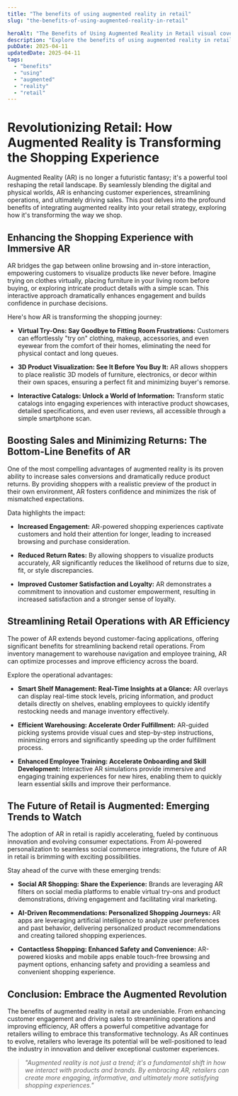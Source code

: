 ```yaml
---
title: "The benefits of using augmented reality in retail"
slug: "the-benefits-of-using-augmented-reality-in-retail"

heroAlt: "The Benefits of Using Augmented Reality in Retail visual cover image"
description: "Explore the benefits of using augmented reality in retail in this detailed guide, offering insights, strategies, and practical tips to enhance your understanding and application of the topic."
pubDate: 2025-04-11
updatedDate: 2025-04-11
tags:
  - "benefits"
  - "using"
  - "augmented"
  - "reality"
  - "retail"
---
```


# Revolutionizing Retail: How Augmented Reality is Transforming the Shopping Experience

Augmented Reality (AR) is no longer a futuristic fantasy; it's a powerful tool reshaping the retail landscape. By seamlessly blending the digital and physical worlds, AR is enhancing customer experiences, streamlining operations, and ultimately driving sales. This post delves into the profound benefits of integrating augmented reality into your retail strategy, exploring how it's transforming the way we shop.

## Enhancing the Shopping Experience with Immersive AR

AR bridges the gap between online browsing and in-store interaction, empowering customers to visualize products like never before. Imagine trying on clothes virtually, placing furniture in your living room before buying, or exploring intricate product details with a simple scan. This interactive approach dramatically enhances engagement and builds confidence in purchase decisions.

Here's how AR is transforming the shopping journey:

- **Virtual Try-Ons: Say Goodbye to Fitting Room Frustrations:** Customers can effortlessly "try on" clothing, makeup, accessories, and even eyewear from the comfort of their homes, eliminating the need for physical contact and long queues.

- **3D Product Visualization: See It Before You Buy It:** AR allows shoppers to place realistic 3D models of furniture, electronics, or decor within their own spaces, ensuring a perfect fit and minimizing buyer's remorse.

- **Interactive Catalogs: Unlock a World of Information:** Transform static catalogs into engaging experiences with interactive product showcases, detailed specifications, and even user reviews, all accessible through a simple smartphone scan.

## Boosting Sales and Minimizing Returns: The Bottom-Line Benefits of AR

One of the most compelling advantages of augmented reality is its proven ability to increase sales conversions and dramatically reduce product returns. By providing shoppers with a realistic preview of the product in their own environment, AR fosters confidence and minimizes the risk of mismatched expectations.

Data highlights the impact:

- **Increased Engagement:** AR-powered shopping experiences captivate customers and hold their attention for longer, leading to increased browsing and purchase consideration.

- **Reduced Return Rates:** By allowing shoppers to visualize products accurately, AR significantly reduces the likelihood of returns due to size, fit, or style discrepancies.

- **Improved Customer Satisfaction and Loyalty:** AR demonstrates a commitment to innovation and customer empowerment, resulting in increased satisfaction and a stronger sense of loyalty.

## Streamlining Retail Operations with AR Efficiency

The power of AR extends beyond customer-facing applications, offering significant benefits for streamlining backend retail operations. From inventory management to warehouse navigation and employee training, AR can optimize processes and improve efficiency across the board.

Explore the operational advantages:

- **Smart Shelf Management: Real-Time Insights at a Glance:** AR overlays can display real-time stock levels, pricing information, and product details directly on shelves, enabling employees to quickly identify restocking needs and manage inventory effectively.

- **Efficient Warehousing: Accelerate Order Fulfillment:** AR-guided picking systems provide visual cues and step-by-step instructions, minimizing errors and significantly speeding up the order fulfillment process.

- **Enhanced Employee Training: Accelerate Onboarding and Skill Development:** Interactive AR simulations provide immersive and engaging training experiences for new hires, enabling them to quickly learn essential skills and improve their performance.

## The Future of Retail is Augmented: Emerging Trends to Watch

The adoption of AR in retail is rapidly accelerating, fueled by continuous innovation and evolving consumer expectations. From AI-powered personalization to seamless social commerce integrations, the future of AR in retail is brimming with exciting possibilities.

Stay ahead of the curve with these emerging trends:

- **Social AR Shopping: Share the Experience:** Brands are leveraging AR filters on social media platforms to enable virtual try-ons and product demonstrations, driving engagement and facilitating viral marketing.

- **AI-Driven Recommendations: Personalized Shopping Journeys:** AR apps are leveraging artificial intelligence to analyze user preferences and past behavior, delivering personalized product recommendations and creating tailored shopping experiences.

- **Contactless Shopping: Enhanced Safety and Convenience:** AR-powered kiosks and mobile apps enable touch-free browsing and payment options, enhancing safety and providing a seamless and convenient shopping experience.

## Conclusion: Embrace the Augmented Revolution

The benefits of augmented reality in retail are undeniable. From enhancing customer engagement and driving sales to streamlining operations and improving efficiency, AR offers a powerful competitive advantage for retailers willing to embrace this transformative technology. As AR continues to evolve, retailers who leverage its potential will be well-positioned to lead the industry in innovation and deliver exceptional customer experiences.

> _"Augmented reality is not just a trend; it's a fundamental shift in how we interact with products and brands. By embracing AR, retailers can create more engaging, informative, and ultimately more satisfying shopping experiences."_
